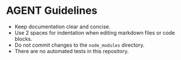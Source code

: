 # AGENT Guidelines

- Keep documentation clear and concise.
- Use 2 spaces for indentation when editing markdown files or code blocks.
- Do not commit changes to the `node_modules` directory.
- There are no automated tests in this repository.
